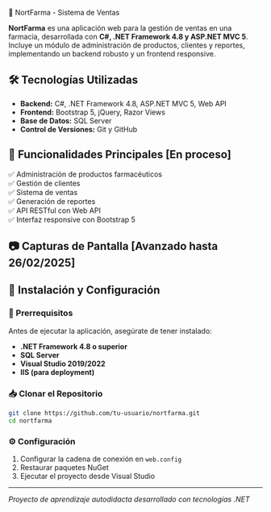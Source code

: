 💊 NortFarma - Sistema de Ventas

**NortFarma** es una aplicación web para la gestión de ventas en una farmacia, desarrollada con **C#, .NET Framework 4.8 y ASP.NET MVC 5**. Incluye un módulo de administración de productos, clientes y reportes, implementando un backend robusto y un frontend responsive.

## 🛠️ Tecnologías Utilizadas

* **Backend:** C#, .NET Framework 4.8, ASP.NET MVC 5, Web API
* **Frontend:** Bootstrap 5, jQuery, Razor Views
* **Base de Datos:** SQL Server
* **Control de Versiones:** Git y GitHub

## 🎯 Funcionalidades Principales [En proceso]

✅ Administración de productos farmacéuticos  
✅ Gestión de clientes  
✅ Sistema de ventas  
✅ Generación de reportes  
✅ API RESTful con Web API  
✅ Interfaz responsive con Bootstrap 5

## 📷 Capturas de Pantalla [Avanzado hasta 26/02/2025]


## 🚀 Instalación y Configuración

### 📌 Prerrequisitos
Antes de ejecutar la aplicación, asegúrate de tener instalado:

* **.NET Framework 4.8 o superior**
* **SQL Server**
* **Visual Studio 2019/2022**
* **IIS (para deployment)**

### 📥 Clonar el Repositorio

```bash
git clone https://github.com/tu-usuario/nortfarma.git
cd nortfarma
```

### ⚙️ Configuración

1. Configurar la cadena de conexión en `web.config`
2. Restaurar paquetes NuGet
3. Ejecutar el proyecto desde Visual Studio

---

*Proyecto de aprendizaje autodidacta desarrollado con tecnologías .NET*
